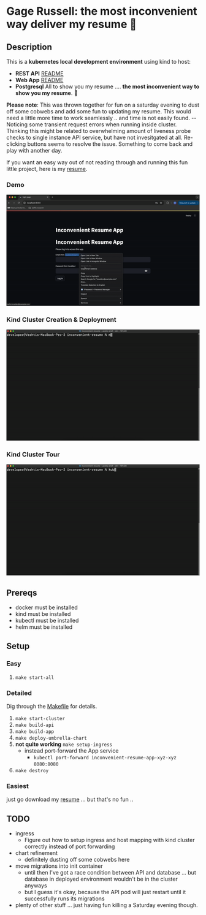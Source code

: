 # Gage Russell: the most inconvenient way deliver my resume 💌

## Description
This is a **kubernetes local development environment** using kind to host:
* **REST API** [README](./inconvenient_resume_api/README.md)
* **Web App** [README](./inconvenient_resume_app/README.md)
* **Postgresql**
All to show you my resume .... **the most inconvenient way to show you my resume**. 🫠

**Please note**: This was thrown together for fun on a saturday evening to dust off some cobwebs and add some fun to updating my resume. This would need a little more time to work seamlessly .. and time is not easily found. -- Noticing some transient request errors when running inside cluster. Thinking this might be related to overwhelming amount of liveness probe checks to single instance API service, but have not invesitgated at all. Re-clicking buttons seems to resolve the issue. Something to come back and play with another day.

If you want an easy way out of not reading through and running this fun little project, here is my [resume](./inconvenient_resume_api/inconvenient_resume_api/assets/gage_russell_resume.pdf).

### Demo
![](./docs/inconvenient-resume-app.gif)
### Kind Cluster Creation & Deployment
![](./docs/inconvenvient-resume-deploy.gif)
### Kind Cluster Tour
![](./docs/inconvenient-resume-deployed.gif)

## Prereqs
* docker must be installed
* kind must be installed
* kubectl must be installed
* helm must be installed

## Setup

### Easy
1. `make start-all`

### Detailed
Dig through the [Makefile](./Makefile) for details.
1. `make start-cluster`
2. `make build-api`
3. `make build-app`
4. `make deploy-umbrella-chart`
5. **not quite working** `make setup-ingress`
    * instead port-forward the App service
        * `kubectl port-forward inconvenient-resume-app-xyz-xyz 8080:8080`
6. `make destroy`

### Easiest
just go download my [resume](./inconvenient_resume_api/inconvenient_resume_api/assets/gage_russell_resume.pdf) ... but that's no fun ..

## TODO
* ingress
    * Figure out how to setup ingress and host mapping with kind cluster correctly instead of port forwarding
* chart refinement
    * definitely dusting off some cobwebs here
* move migrations into init container
    * until then I've got a race condition between API and database ... but database in deployed environment wouldn't be in the cluster anyways
    * but I guess it's okay, because the API pod will just restart until it successfully runs its migrations
* plenty of other stuff ... just having fun killing a Saturday evening though.
